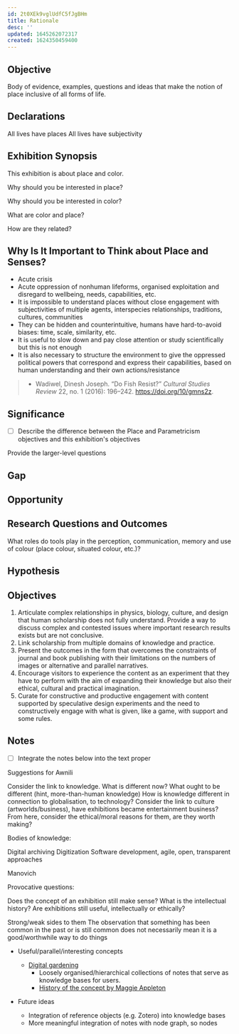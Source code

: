 ```yaml
---
id: 2t0XEk9vglUdfC5fJgBHm
title: Rationale
desc: ''
updated: 1645262072317
created: 1624350459400
---
```


## Objective

Body of evidence, examples, questions and ideas that make the notion of place inclusive of all forms of life.

## Declarations

All lives have places
All lives have subjectivity

## Exhibition Synopsis

This exhibition is about place and color.

Why should you be interested in place?

Why should you be interested in color?

What are color and place?

How are they related?

## Why Is It Important to Think about Place and Senses?

- Acute crisis
- Acute oppression of nonhuman lifeforms, organised exploitation and disregard to wellbeing, needs, capabilities, etc.
- It is impossible to understand places without close engagement with subjectivities of multiple agents, interspecies relationships, traditions, cultures, communities
- They can be hidden and counterintuitive, humans have hard-to-avoid biases: time, scale, similarity, etc.
- It is useful to slow down and pay close attention or study scientifically but this is not enough
- It is also necessary to structure the environment to give the oppressed political powers that correspond and express their capabilities, based on human understanding and their own actions/resistance

>- Wadiwel, Dinesh Joseph. “Do Fish Resist?” _Cultural Studies Review_ 22, no. 1 (2016): 196–242. https://doi.org/10/gmns2z.

## Significance

- [ ] Describe the difference between the Place and Parametricism objectives and this exhibition's objectives

Provide the larger-level questions

## Gap

## Opportunity

## Research Questions and Outcomes

What roles do tools play in the perception, communication, memory and use of colour (place colour, situated colour, etc.)?

## Hypothesis

## Objectives

1. Articulate complex relationships in physics, biology, culture, and design that human scholarship does not fully understand. Provide a way to discuss complex and contested issues where important research results exists but are not conclusive.
2. Link scholarship from multiple domains of knowledge and practice.
3. Present the outcomes in the form that overcomes the constraints of journal and book publishing with their limitations on the numbers of images or alternative and parallel narratives.
4. Encourage visitors to experience the content as an experiment that they have to perform with the aim of expanding their knowledge but also their ethical, cultural and practical imagination.
5. Curate for constructive and productive engagement with content supported by speculative design experiments and the need to constructively engage with what is given, like a game, with support and some rules.

## Notes

- [ ] Integrate the notes below into the text proper

Suggestions for Awnili

Consider the link to knowledge. What is different now? What ought to be different (hint, more-than-human knowledge)
How is knowledge different in connection to globalisation, to technology?
Consider the link to culture (artworlds/business), have exhibitions became entertainment business?
From here, consider the ethical/moral reasons for them, are they worth making?

Bodies of knowledge:

Digital archiving
Digitization
Software development, agile, open, transparent approaches

Manovich

Provocative questions:

Does the concept of an exhibition still make sense? What is the intellectual history?
Are exhibitions still useful, intellectually or ethically?

Strong/weak sides to them
The observation that something has been common in the past or is still common does not necessarily mean it is a good/worthwhile way to do things

- Useful/parallel/interesting concepts
  - [Digital gardening](https://github.com/MaggieAppleton/digital-gardeners)
    - Loosely organised/hierarchical collections of notes that serve as knowledge bases for users.
    - [History of the concept by Maggie Appleton](https://maggieappleton.com/garden-history)

- Future ideas
  - Integration of reference objects (e.g. Zotero) into knowledge bases
  - More meaningful integration of notes with node graph, so nodes
